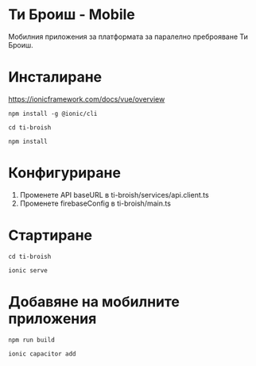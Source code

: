 # Ти Броиш - Мobile
Мобилния приложения за платформата за паралелно преброяване Ти Броиш. 

# Инсталиране 

https://ionicframework.com/docs/vue/overview

```
npm install -g @ionic/cli

cd ti-broish

npm install
````

# Конфигуриране

1. Променете API baseURL в ti-broish/services/api.client.ts 
2. Променете firebaseConfig в ti-broish/main.ts

# Стартиране 

```
cd ti-broish

ionic serve
```
# Добавяне на мобилните приложения

```
npm run build

ionic capacitor add
```